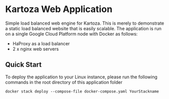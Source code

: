 # Kartoza Web Application
Simple load balanced web engine for Kartoza. This is merely to demonstrate a static load balanced website that is easily scalable. The application is run on a single Google Cloud Platform node with Docker as follows:

- HaProxy as a load balancer
- 2 x nginx web servers

## Quick Start
To deploy the application to your Linux instance, please run the following commands in the root directory of this application folder

```docker stack deploy --compose-file docker-compose.yaml YourStackname ```
